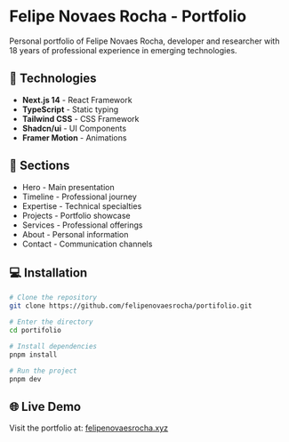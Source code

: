 # Felipe Novaes Rocha - Portfolio

Personal portfolio of Felipe Novaes Rocha, developer and researcher with 18 years of professional experience in emerging technologies.

## 🚀 Technologies

- **Next.js 14** - React Framework
- **TypeScript** - Static typing
- **Tailwind CSS** - CSS Framework
- **Shadcn/ui** - UI Components
- **Framer Motion** - Animations

## 🎯 Sections

- Hero - Main presentation
- Timeline - Professional journey
- Expertise - Technical specialties
- Projects - Portfolio showcase
- Services - Professional offerings
- About - Personal information
- Contact - Communication channels

## 💻 Installation

```bash
# Clone the repository
git clone https://github.com/felipenovaesrocha/portifolio.git

# Enter the directory
cd portifolio

# Install dependencies
pnpm install

# Run the project
pnpm dev
```

## 🌐 Live Demo

Visit the portfolio at: [felipenovaesrocha.xyz](https://www.felipenovaesrocha.xyz)
